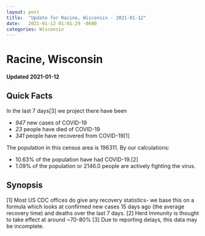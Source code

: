 ```yaml
---
layout: post
title:  "Update for Racine, Wisconsin - 2021-01-12"
date:   2021-01-12 01:01:29 -0600
categories: Wisconsin
---
```


# Racine, Wisconsin
#### Updated 2021-01-12

## Quick Facts

In the last 7 days[3] we project there have been
- *947* new cases of COVID-19
- *23* people have died of COVID-19
- *341* people have recovered from COVID-19[1]

The population in this census area is 196311. By our calculations:
- 10.63% of the population have had COVID-19.[2]
- 1.09% of the population or 2146.0 people are actively fighting the virus.

## Synopsis




[1] Most US CDC offices do give any recovery statistics- we base this on a formula which looks at confirmed new cases
15 days ago (the average recovery time) and deaths over the last 7 days.
[2] Herd Immunity is thought to take effect at around ~70-80%
[3] Due to reporting delays, this data may be incomplete. 
    